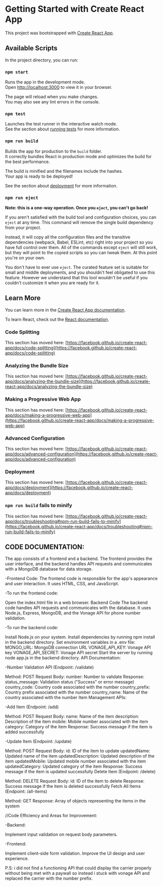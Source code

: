 # Getting Started with Create React App

This project was bootstrapped with [Create React App](https://github.com/facebook/create-react-app).

## Available Scripts

In the project directory, you can run:

### `npm start`

Runs the app in the development mode.\
Open [http://localhost:3000](http://localhost:3000) to view it in your browser.

The page will reload when you make changes.\
You may also see any lint errors in the console.

### `npm test`

Launches the test runner in the interactive watch mode.\
See the section about [running tests](https://facebook.github.io/create-react-app/docs/running-tests) for more information.

### `npm run build`

Builds the app for production to the `build` folder.\
It correctly bundles React in production mode and optimizes the build for the best performance.

The build is minified and the filenames include the hashes.\
Your app is ready to be deployed!

See the section about [deployment](https://facebook.github.io/create-react-app/docs/deployment) for more information.

### `npm run eject`

**Note: this is a one-way operation. Once you `eject`, you can't go back!**

If you aren't satisfied with the build tool and configuration choices, you can `eject` at any time. This command will remove the single build dependency from your project.

Instead, it will copy all the configuration files and the transitive dependencies (webpack, Babel, ESLint, etc) right into your project so you have full control over them. All of the commands except `eject` will still work, but they will point to the copied scripts so you can tweak them. At this point you're on your own.

You don't have to ever use `eject`. The curated feature set is suitable for small and middle deployments, and you shouldn't feel obligated to use this feature. However we understand that this tool wouldn't be useful if you couldn't customize it when you are ready for it.

## Learn More

You can learn more in the [Create React App documentation](https://facebook.github.io/create-react-app/docs/getting-started).

To learn React, check out the [React documentation](https://reactjs.org/).

### Code Splitting

This section has moved here: [https://facebook.github.io/create-react-app/docs/code-splitting](https://facebook.github.io/create-react-app/docs/code-splitting)

### Analyzing the Bundle Size

This section has moved here: [https://facebook.github.io/create-react-app/docs/analyzing-the-bundle-size](https://facebook.github.io/create-react-app/docs/analyzing-the-bundle-size)

### Making a Progressive Web App

This section has moved here: [https://facebook.github.io/create-react-app/docs/making-a-progressive-web-app](https://facebook.github.io/create-react-app/docs/making-a-progressive-web-app)

### Advanced Configuration

This section has moved here: [https://facebook.github.io/create-react-app/docs/advanced-configuration](https://facebook.github.io/create-react-app/docs/advanced-configuration)

### Deployment

This section has moved here: [https://facebook.github.io/create-react-app/docs/deployment](https://facebook.github.io/create-react-app/docs/deployment)

### `npm run build` fails to minify

This section has moved here: [https://facebook.github.io/create-react-app/docs/troubleshooting#npm-run-build-fails-to-minify](https://facebook.github.io/create-react-app/docs/troubleshooting#npm-run-build-fails-to-minify)

## CODE DOCUMENTATION:

The app consists of a frontend and a backend. The frontend provides the user interface, and the backend handles API requests and communicates with a MongoDB database for data storage.

-Frontend Code:
The frontend code is responsible for the app's appearance and user interaction. It uses HTML, CSS, and JavaScript.

-To run the frontend code:

Open the index.html file in a web browser.
Backend Code
The backend code handles API requests and communicates with the database. It uses Node.js, Express, MongoDB, and the Vonage API for phone number validation.

-To run the backend code:

Install Node.js on your system.
Install dependencies by running npm install in the backend directory.
Set environment variables in a .env file:
MONGO_URL: MongoDB connection URL
VONAGE_API_KEY: Vonage API key
VONAGE_API_SECRET: Vonage API secret
Start the server by running node app.js in the backend directory.
API Documentation:

-Number Validation API (Endpoint: /validate)

Method: POST
Request Body:
number: Number to validate
Response:
status_message: Validation status ("Success" or error message)
country_code: Country code associated with the number
country_prefix: Country prefix associated with the number
country_name: Name of the country associated with the number
Item Management APIs:

-Add Item (Endpoint: /add)

Method: POST
Request Body:
name: Name of the item
description: Description of the item
mobile: Mobile number associated with the item
category: Category of the item
Response: Success message if the item is added successfully

-Update Item (Endpoint: /update)

Method: POST
Request Body:
id: ID of the item to update
updatedName: Updated name of the item
updatedDescription: Updated description of the item
updatedMobile: Updated mobile number associated with the item
updatedCategory: Updated category of the item
Response: Success message if the item is updated successfully
Delete Item (Endpoint: /delete)

Method: DELETE
Request Body:
id: ID of the item to delete
Response: Success message if the item is deleted successfully
Fetch All Items (Endpoint: /all-items)

Method: GET
Response: Array of objects representing the items in the system

//Code Efficiency and Areas for Improvement:

-Backend:

Implement input validation on request body parameters.

-Frontend:

Implement client-side form validation.
Improve the UI design and user experience.

P.S: i did not find a functioning API that could display the carrier properly without being met with a paywall so instead i stuck with vonage API and replaced the carrier with the number prefix.
